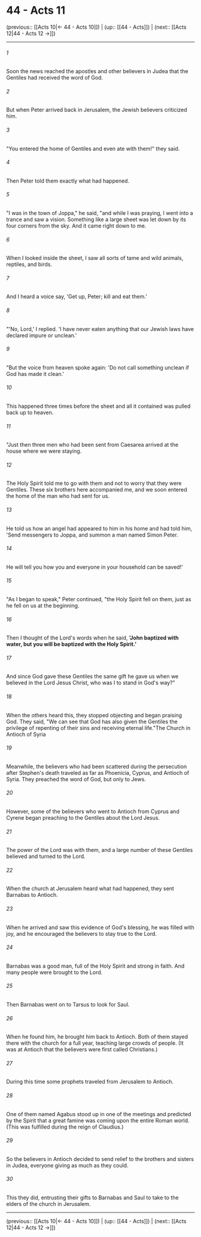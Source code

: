 # 44 - Acts 11

(previous:: [[Acts 10|← 44 - Acts 10]]) | (up:: [[44 - Acts]]) | (next:: [[Acts 12|44 - Acts 12 →]])

***


###### 1 
Soon the news reached the apostles and other believers in Judea that the Gentiles had received the word of God. 

###### 2 
But when Peter arrived back in Jerusalem, the Jewish believers criticized him. 

###### 3 
"You entered the home of Gentiles and even ate with them!" they said. 

###### 4 
Then Peter told them exactly what had happened. 

###### 5 
"I was in the town of Joppa," he said, "and while I was praying, I went into a trance and saw a vision. Something like a large sheet was let down by its four corners from the sky. And it came right down to me. 

###### 6 
When I looked inside the sheet, I saw all sorts of tame and wild animals, reptiles, and birds. 

###### 7 
And I heard a voice say, 'Get up, Peter; kill and eat them.' 

###### 8 
"'No, Lord,' I replied. 'I have never eaten anything that our Jewish laws have declared impure or unclean.' 

###### 9 
"But the voice from heaven spoke again: 'Do not call something unclean if God has made it clean.' 

###### 10 
This happened three times before the sheet and all it contained was pulled back up to heaven. 

###### 11 
"Just then three men who had been sent from Caesarea arrived at the house where we were staying. 

###### 12 
The Holy Spirit told me to go with them and not to worry that they were Gentiles. These six brothers here accompanied me, and we soon entered the home of the man who had sent for us. 

###### 13 
He told us how an angel had appeared to him in his home and had told him, 'Send messengers to Joppa, and summon a man named Simon Peter. 

###### 14 
He will tell you how you and everyone in your household can be saved!' 

###### 15 
"As I began to speak," Peter continued, "the Holy Spirit fell on them, just as he fell on us at the beginning. 

###### 16 
Then I thought of the Lord's words when he said, **'John baptized with water, but you will be baptized with the Holy Spirit.'** 

###### 17 
And since God gave these Gentiles the same gift he gave us when we believed in the Lord Jesus Christ, who was I to stand in God's way?" 

###### 18 
When the others heard this, they stopped objecting and began praising God. They said, "We can see that God has also given the Gentiles the privilege of repenting of their sins and receiving eternal life."The Church in Antioch of Syria 

###### 19 
Meanwhile, the believers who had been scattered during the persecution after Stephen's death traveled as far as Phoenicia, Cyprus, and Antioch of Syria. They preached the word of God, but only to Jews. 

###### 20 
However, some of the believers who went to Antioch from Cyprus and Cyrene began preaching to the Gentiles about the Lord Jesus. 

###### 21 
The power of the Lord was with them, and a large number of these Gentiles believed and turned to the Lord. 

###### 22 
When the church at Jerusalem heard what had happened, they sent Barnabas to Antioch. 

###### 23 
When he arrived and saw this evidence of God's blessing, he was filled with joy, and he encouraged the believers to stay true to the Lord. 

###### 24 
Barnabas was a good man, full of the Holy Spirit and strong in faith. And many people were brought to the Lord. 

###### 25 
Then Barnabas went on to Tarsus to look for Saul. 

###### 26 
When he found him, he brought him back to Antioch. Both of them stayed there with the church for a full year, teaching large crowds of people. (It was at Antioch that the believers were first called Christians.) 

###### 27 
During this time some prophets traveled from Jerusalem to Antioch. 

###### 28 
One of them named Agabus stood up in one of the meetings and predicted by the Spirit that a great famine was coming upon the entire Roman world. (This was fulfilled during the reign of Claudius.) 

###### 29 
So the believers in Antioch decided to send relief to the brothers and sisters in Judea, everyone giving as much as they could. 

###### 30 
This they did, entrusting their gifts to Barnabas and Saul to take to the elders of the church in Jerusalem.

***

(previous:: [[Acts 10|← 44 - Acts 10]]) | (up:: [[44 - Acts]]) | (next:: [[Acts 12|44 - Acts 12 →]])
